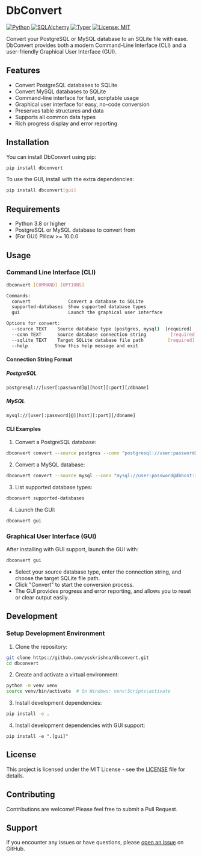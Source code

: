 # DbConvert

[![Python](https://img.shields.io/badge/Python-3.8+-blue.svg)](https://www.python.org/downloads/)
[![SQLAlchemy](https://img.shields.io/badge/SQLAlchemy-2.0.41-blue.svg)](https://www.sqlalchemy.org/)
[![Typer](https://img.shields.io/badge/Typer-0.15.4-blue.svg)](https://typer.tiangolo.com/)
[![License: MIT](https://img.shields.io/badge/License-MIT-yellow.svg)](https://opensource.org/licenses/MIT)


Convert your PostgreSQL or MySQL database to an SQLite file with ease. DbConvert provides both a modern Command-Line Interface (CLI) and a user-friendly Graphical User Interface (GUI).

## Features

- Convert PostgreSQL databases to SQLite
- Convert MySQL databases to SQLite
- Command-line interface for fast, scriptable usage
- Graphical user interface for easy, no-code conversion
- Preserves table structures and data
- Supports all common data types
- Rich progress display and error reporting

## Installation

You can install DbConvert using pip:

```bash
pip install dbconvert
```

To use the GUI, install with the extra dependencies:

```bash
pip install dbconvert[gui]
```

## Requirements

- Python 3.8 or higher
- PostgreSQL or MySQL database to convert from
- (For GUI) Pillow >= 10.0.0

## Usage

### Command Line Interface (CLI)

```bash
dbconvert [COMMAND] [OPTIONS]

Commands:
  convert              Convert a database to SQLite
  supported-databases  Show supported database types
  gui                  Launch the graphical user interface

Options for convert:
  --source TEXT    Source database type (postgres, mysql)  [required]
  --conn TEXT      Source database connection string         [required]
  --sqlite TEXT    Target SQLite database file path         [required]
  --help          Show this help message and exit
```

#### Connection String Format

##### PostgreSQL
```
postgresql://[user[:password]@][host][:port][/dbname]
```

##### MySQL
```
mysql://[user[:password]@][host][:port][/dbname]
```

#### CLI Examples

1. Convert a PostgreSQL database:
```bash
dbconvert convert --source postgres --conn "postgresql://user:password@dbhost:5432/mydb" --sqlite mydb.sqlite
```

2. Convert a MySQL database:
```bash
dbconvert convert --source mysql --conn "mysql://user:password@dbhost:3306/production" --sqlite prod_backup.sqlite
```

3. List supported database types:
```bash
dbconvert supported-databases
```

4. Launch the GUI:
```bash
dbconvert gui
```

### Graphical User Interface (GUI)

After installing with GUI support, launch the GUI with:

```bash
dbconvert gui
```

- Select your source database type, enter the connection string, and choose the target SQLite file path.
- Click "Convert" to start the conversion process.
- The GUI provides progress and error reporting, and allows you to reset or clear output easily.

## Development

### Setup Development Environment

1. Clone the repository:
```bash
git clone https://github.com/ysskrishna/dbconvert.git
cd dbconvert
```

2. Create and activate a virtual environment:
```bash
python -m venv venv
source venv/bin/activate  # On Windows: venv\Scripts\activate
```

3. Install development dependencies:
```bash
pip install -e .
```

4. Install development dependencies with GUI support:
```
pip install -e ".[gui]"
```

## License

This project is licensed under the MIT License - see the [LICENSE](LICENSE) file for details.

## Contributing

Contributions are welcome! Please feel free to submit a Pull Request.

## Support

If you encounter any issues or have questions, please [open an issue](https://github.com/ysskrishna/dbconvert/issues) on GitHub.  